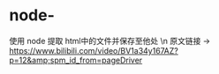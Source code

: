 # node-
使用 node 提取 html中的文件并保存至他处 \n
原文链接 -> https://www.bilibili.com/video/BV1a34y167AZ?p=12&amp;spm_id_from=pageDriver
